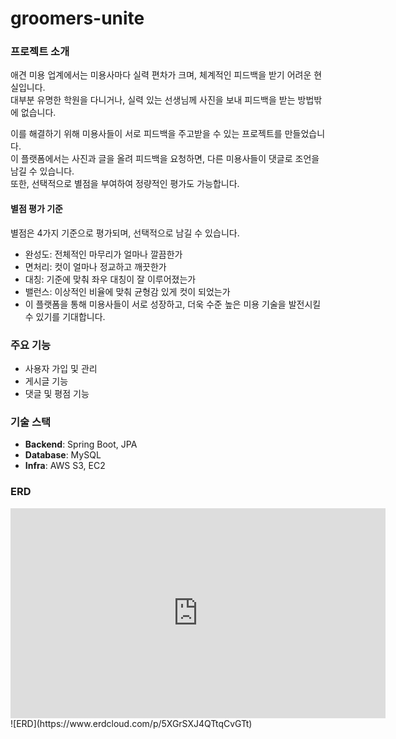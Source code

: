 # groomers-unite

### 프로젝트 소개
애견 미용 업계에서는 미용사마다 실력 편차가 크며, 체계적인 피드백을 받기 어려운 현실입니다.  
대부분 유명한 학원을 다니거나, 실력 있는 선생님께 사진을 보내 피드백을 받는 방법밖에 없습니다.

이를 해결하기 위해 미용사들이 서로 피드백을 주고받을 수 있는 프로젝트를 만들었습니다.  
이 플랫폼에서는 사진과 글을 올려 피드백을 요청하면, 다른 미용사들이 댓글로 조언을 남길 수 있습니다.  
또한, 선택적으로 별점을 부여하여 정량적인 평가도 가능합니다.  

#### 별점 평가 기준
별점은 4가지 기준으로 평가되며, 선택적으로 남길 수 있습니다.

- 완성도: 전체적인 마무리가 얼마나 깔끔한가
- 면처리: 컷이 얼마나 정교하고 깨끗한가
- 대칭: 기준에 맞춰 좌우 대칭이 잘 이루어졌는가
- 밸런스: 이상적인 비율에 맞춰 균형감 있게 컷이 되었는가
- 이 플랫폼을 통해 미용사들이 서로 성장하고, 더욱 수준 높은 미용 기술을 발전시킬 수 있기를 기대합니다.


### 주요 기능
- 사용자 가입 및 관리
- 게시글 기능
- 댓글 및 평점 기능

### 기술 스택
- **Backend**: Spring Boot, JPA
- **Database**: MySQL
- **Infra**: AWS S3, EC2

### ERD
<iframe width="600" height="336" src="https://www.erdcloud.com/p/5XGrSXJ4QTtqCvGTt" frameborder="0" allowfullscreen></iframe>
![ERD](https://www.erdcloud.com/p/5XGrSXJ4QTtqCvGTt)
